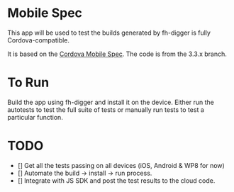 # Mobile Spec

This app will be used to test the builds generated by fh-digger is fully Cordova-compatible.

It is based on the [Cordova Mobile Spec](https://github.com/apache/cordova-mobile-spec). The code is from the 3.3.x branch.

# To Run

Build the app using fh-digger and install it on the device. Either run the autotests to test the full suite of tests or manually run tests to test a particular function.

# TODO

- [] Get all the tests passing on all devices (iOS, Android & WP8 for now)
- [] Automate the build -> install -> run process.
- [] Integrate with JS SDK and post the test results to the cloud code.